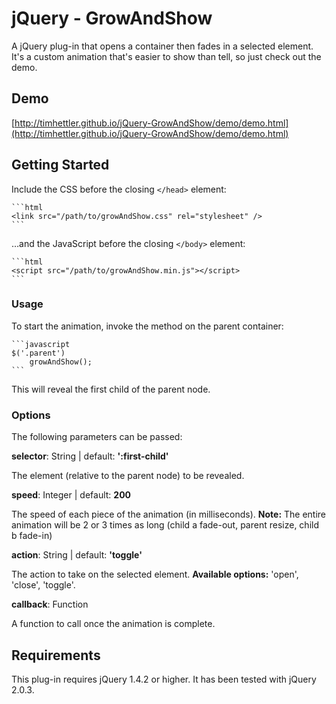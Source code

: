 # jQuery - GrowAndShow

A jQuery plug-in that opens a container then fades in a selected element. It's a custom animation that's easier to show than tell, so just check out the demo.

## Demo

[http://timhettler.github.io/jQuery-GrowAndShow/demo/demo.html](http://timhettler.github.io/jQuery-GrowAndShow/demo/demo.html)

## Getting Started

Include the CSS before the closing `</head>` element:

	```html
	<link src="/path/to/growAndShow.css" rel="stylesheet" />
	```

…and the JavaScript before the closing `</body>` element:

	```html
	<script src="/path/to/growAndShow.min.js"></script>
	```

### Usage

To start the animation, invoke the method on the parent container:

	```javascript
	$('.parent')
	    growAndShow();
	```

This will reveal the first child of the parent node.

### Options

The following parameters can be passed:

**selector**: String | default: **':first-child'**

The element (relative to the parent node) to be revealed.

**speed**: Integer | default: **200**

The speed of each piece of the animation (in milliseconds). **Note:** The entire animation will be 2 or 3 times as long (child a fade-out, parent resize, child b fade-in)

**action**: String | default: **'toggle'**

The action to take on the selected element. **Available options:** 'open', 'close', 'toggle'.

**callback**: Function

A function to call once the animation is complete.

## Requirements

This plug-in requires jQuery 1.4.2 or higher. It has been tested with jQuery 2.0.3.